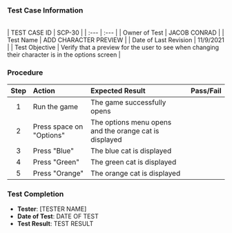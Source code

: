 ### Test Case Information

\
| TEST CASE ID | SCP-30 |
| :--- | :--- |
| Owner of Test | JACOB CONRAD |
| Test Name | ADD CHARACTER PREVIEW |
| Date of Last Revision | 11/9/2021 |
| Test Objective | Verify that a preview for the user to see when changing their character is in the options screen  |

### Procedure

|Step | Action | Expected Result | Pass/Fail     |
|:---:| :---        |    :----  | :---: |
|1| Run the game | The game successfully opens |  |
|2| Press space on "Options" | The options menu opens and the orange cat is displayed |  |
|3| Press "Blue" | The blue cat is displayed |  |
|4| Press "Green" | The green cat is displayed |  |
|5| Press "Orange" | The orange cat is displayed |  |


### Test Completion
- **Tester**: [TESTER NAME]
- **Date of Test**: DATE OF TEST
- **Test Result**: TEST RESULT